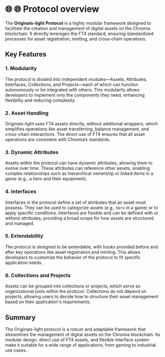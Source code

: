 # 🌐 🌐 Protocol overview

The **Originals-light Protocol** is a highly modular framework designed to facilitate the creation and management of digital assets on the Chromia blockchain. It directly leverages the FT4 standard, ensuring standardized processes for asset registration, minting, and cross-chain operations.

## Key Features

### 1. **Modularity**

The protocol is divided into independent modules—Assets, Attributes, Interfaces, Collections, and Projects—each of which can function autonomously or be integrated with others. This modularity allows developers to implement only the components they need, enhancing flexibility and reducing complexity.

### 2. **Asset Handling**

Originals-light uses FT4 assets directly, without additional wrappers, which simplifies operations like asset transferring, balance management, and cross-chain interactions. The direct use of FT4 ensures that all asset operations are consistent with Chromia’s standards.

### 3. **Dynamic Attributes**

Assets within the protocol can have dynamic attributes, allowing them to evolve over time. These attributes can reference other assets, enabling complex relationships such as hierarchical ownership or linked items in a game (e.g., a hero and their equipment).

### 4. **Interfaces**

Interfaces in the protocol define a set of attributes that an asset must possess. They can be used to categorize assets (e.g., `Hero` in a game) or to apply specific conditions. Interfaces are flexible and can be defined with or without attributes, providing a broad scope for how assets are structured and managed.

### 5. **Extendability**

The protocol is designed to be extendable, with hooks provided before and after key operations like asset registration and minting. This allows developers to customize the behavior of the protocol to fit specific application needs.

### 6. **Collections and Projects**

Assets can be grouped into collections or projects, which serve as organizational tools within the protocol. Collections do not depend on projects, allowing users to decide how to structure their asset management based on their application's requirements.

## Summary

The Originals-light protocol is a robust and adaptable framework that streamlines the management of digital assets on the Chromia blockchain. Its modular design, direct use of FT4 assets, and flexible interface system make it suitable for a wide range of applications, from gaming to industrial use cases.
